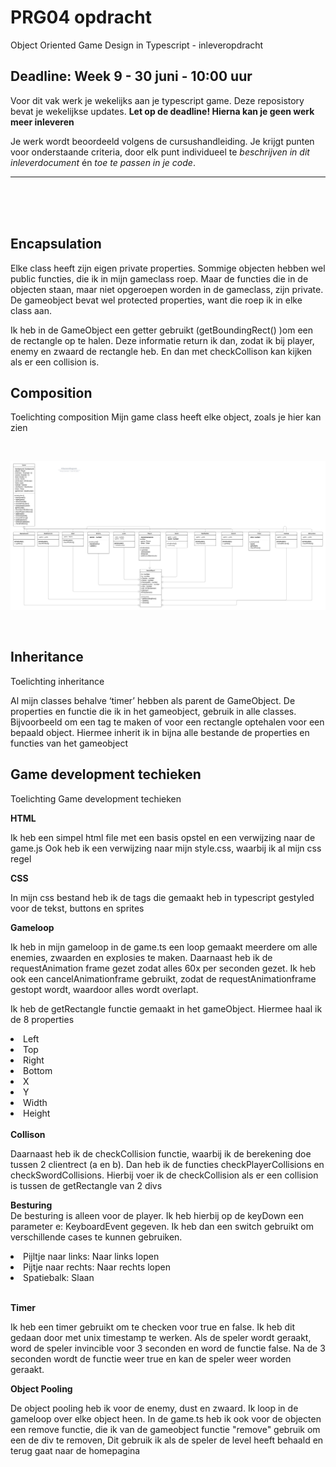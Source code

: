 # PRG04 opdracht 

Object Oriented Game Design in Typescript - inleveropdracht

## Deadline: Week 9 - 30 juni - 10:00 uur

Voor dit vak werk je wekelijks aan je typescript game. Deze reposistory bevat je wekelijkse updates. **Let op de deadline! Hierna kan je geen werk meer inleveren**

Je werk wordt beoordeeld volgens de cursushandleiding. Je krijgt punten voor onderstaande criteria, door elk punt individueel te *beschrijven in dit inleverdocument* én *toe te passen in je code*.

---

<br>
<br>
<Br>

<!-- ## Gameplay

Toelichting gameplay

## Classes

Toelichting classes -->

## Encapsulation

Elke class heeft zijn eigen private properties. Sommige objecten hebben wel public functies, die ik in mijn gameclass roep. Maar de functies die in de objecten staan, maar niet opgeroepen worden in de gameclass, zijn private. De gameobject bevat wel protected properties, want die roep ik in elke class aan. 

Ik heb in de GameObject een getter gebruikt (getBoundingRect() )om een de rectangle op te halen. Deze informatie return ik dan, zodat ik bij player, enemy en zwaard de rectangle heb. En dan met checkCollison kan kijken als er een collision is. 
 
## Composition

Toelichting composition
Mijn game class heeft elke object, zoals je hier kan zien

<br>

![Alt text](docs/images/klassendiagram.png "Title")

<br>

## Inheritance

Toelichting inheritance

Al mijn classes behalve ‘timer’ hebben als parent de GameObject. De properties en functie die ik in het gameobject, gebruik in alle classes. Bijvoorbeeld om een tag te maken of voor een rectangle optehalen voor een bepaald object. Hiermee inherit ik in bijna alle bestande de properties en functies van het gameobject

## Game development techieken

Toelichting Game development techieken

<strong>HTML</strong>
<br>
<p>Ik heb een simpel html file met een basis opstel en een verwijzing naar de game.js
Ook heb ik een verwijzing naar mijn style.css, waarbij ik al mijn css regel</p>

<strong>CSS</strong>
<br>
<p>In mijn css bestand heb ik de tags die gemaakt heb in typescript gestyled voor de tekst, buttons en sprites</p>

<strong>Gameloop</strong>
<br>
<p>Ik heb in mijn gameloop in de game.ts een loop gemaakt meerdere om alle enemies, zwaarden en explosies te maken. Daarnaast heb ik de requestAnimation frame gezet zodat alles 60x per seconden gezet. Ik heb ook een cancelAnimationframe gebruikt, zodat de requestAnimationframe gestopt wordt, waardoor alles wordt overlapt.</p>

<p>Ik heb de getRectangle functie gemaakt in het gameObject. Hiermee haal ik de 8 properties </p>
<li>Left</li>
<li>Top</li>
<li>Right</li>
<li>Bottom</li>
<li>X</li>
<li>Y</li>
<li>Width</li>
<li>Height</li>
<br>
<strong>Collison</strong>
<br>
<p> Daarnaast heb ik de checkCollision functie, waarbij ik de berekening doe tussen 2 clientrect (a en b). 
Dan heb ik de functies checkPlayerCollisions en checkSwordCollisions. Hierbij voer ik de checkCollision als er een collision is tussen de getRectangle van 2 divs </p>



<strong>Besturing</strong>
<br>
De besturing is alleen voor de player. Ik heb hierbij op de keyDown een parameter e: KeyboardEvent gegeven. Ik heb dan een switch gebruikt om verschillende cases te kunnen gebruiken.  
<li>Pijltje naar links: Naar links lopen</li>
<li>Pijtje naar rechts: Naar rechts lopen</li>
<li>Spatiebalk: Slaan</li>
<br>

<strong>Timer</strong>
<p>Ik heb een timer gebruikt om te checken voor true en false. Ik heb dit gedaan door met unix timestamp te werken. Als de speler wordt geraakt, word de speler invincible voor 3 seconden en word de functie false. Na de 3 seconden wordt de functie weer true en kan de speler weer worden geraakt.</p>

<strong>Object Pooling</strong>
<p> De object pooling heb ik voor de enemy, dust en zwaard. Ik loop in de gameloop over elke object heen. In de game.ts heb ik ook voor de objecten een remove functie, die ik van de gameobject functie "remove" gebruik om een de div te removen, Dit gebruik ik als de speler de level heeft behaald en terug gaat naar de homepagina   </p>


<!-- ## Finishing touch
 
Toelichting finishing touch  -->
